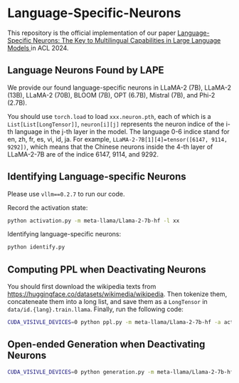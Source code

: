 # Language-Specific-Neurons
This repository is the official implementation of our paper [Language-Specific Neurons: The Key to Multilingual Capabilities in Large Language Models
](https://arxiv.org/abs/2402.16438) in ACL 2024.

## Language Neurons Found by LAPE
We provide our found language-specific neurons in LLaMA-2 (7B), LLaMA-2 (13B), LLaMA-2 (70B), BLOOM (7B), OPT (6.7B), Mistral (7B), and Phi-2 (2.7B).

You should use `torch.load` to load `xxx.neuron.pth`, each of which is a `List[List[LongTensor]]`, `neuron[i][j]` represents the neuron indice of the i-th language in the j-th layer in the model. The language 0-6 indice stand for en, zh, fr, es, vi, id, ja. For example, `LLaMA-2-7B[1][4]=tensor([6147, 9114, 9292])`, which means that the Chinese neurons inside the 4-th layer of LLaMA-2-7B are of the indice 6147, 9114, and 9292.

## Identifying Language-specific Neurons

Please use `vllm==0.2.7` to run our code.

Record the activation state:
```bash
python activation.py -m meta-llama/Llama-2-7b-hf -l xx
```
Identifying language-specific neurons:
```bash
python identify.py
```

## Computing PPL when Deactivating Neurons
You should first download the wikipedia texts from https://huggingface.co/datasets/wikimedia/wikipedia. Then tokenize them, concateneate them into a long list, and save them as a `LongTensor` in `data/id.{lang}.train.llama`. Finally, run the following code:
```bash
CUDA_VISIVLE_DEVICES=0 python ppl.py -m meta-llama/Llama-2-7b-hf -a activation_mask/xxx
```

## Open-ended Generation when Deactivating Neurons
```bash
CUDA_VISIVLE_DEVICES=0 python generation.py -m meta-llama/Llama-2-7b-hf -a activation_mask/xxx
```
